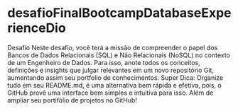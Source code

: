 # desafioFinalBootcampDatabaseExperienceDio
Desafio Neste desafio, você terá a missão de compreender o papel dos Bancos de Dados Relacionais (SQL) e Não Relacionais (NoSQL) no contexto de um Engenheiro de Dados. Para isso, anote todos os conceitos, definições e insights que julgar relevantes em um novo repositório Git, aumentando assim seu portfolio de conhecimentos.  Super Dica: Organize tudo em seu README.md, é uma alternativa bem rápida e efetiva, pois, o GitHub provê uma interface bem simples e intuitiva para isso. Além de ampliar seu portifólio de projetos no GitHub!

